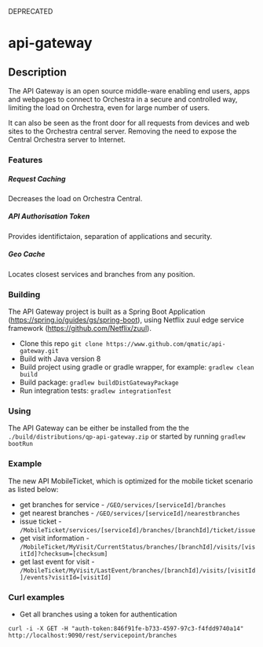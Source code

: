 DEPRECATED

# api-gateway

## Description
The API Gateway is an open source middle-ware enabling end users, apps and webpages to connect to Orchestra in a secure and controlled way, limiting the load on Orchestra, even for large number of users.

It can also be seen as the front door for all requests from devices and web sites to the Orchestra central server. Removing the need to expose the Central Orchestra server to Internet.

### Features

##### Request Caching
Decreases the load on Orchestra Central.

##### API Authorisation Token
Provides identifictaion, separation of applications and security.

##### Geo Cache
Locates closest services and branches from any position.

### Building
The API Gateway project is built as a Spring Boot Application (https://spring.io/guides/gs/spring-boot), using Netflix zuul edge service framework (https://github.com/Netflix/zuul).
 
* Clone this repo `git clone https://www.github.com/qmatic/api-gateway.git`
* Build with Java version 8
* Build project using gradle or gradle wrapper, for example: `gradlew clean build`
* Build package: `gradlew buildDistGatewayPackage`
* Run integration tests: `gradlew integrationTest`

### Using
 The API Gateway can be either be installed from the the `./build/distributions/qp-api-gateway.zip` or started by running `gradlew bootRun`

### Example
 The new API MobileTicket, which is optimized for the mobile ticket scenario as listed below:

* get branches for service - `/GEO/services/[serviceId]/branches`
* get nearest branches - `/GEO/services/[serviceId]/nearestbranches`
* issue ticket - `/MobileTicket/services/[serviceId]/branches/[branchId]/ticket/issue`
* get visit information - `/MobileTicket/MyVisit/CurrentStatus/branches/[branchId]/visits/[visitId]?checksum=[checksum]`
* get last event for visit - `/MobileTicket/MyVisit/LastEvent/branches/[branchId]/visits/[visitId]/events?visitId=[visitId]`

### Curl examples

* Get all branches using a token for authentication
```
curl -i -X GET -H "auth-token:846f91fe-b733-4597-97c3-f4fdd9740a14" http://localhost:9090/rest/servicepoint/branches
```

